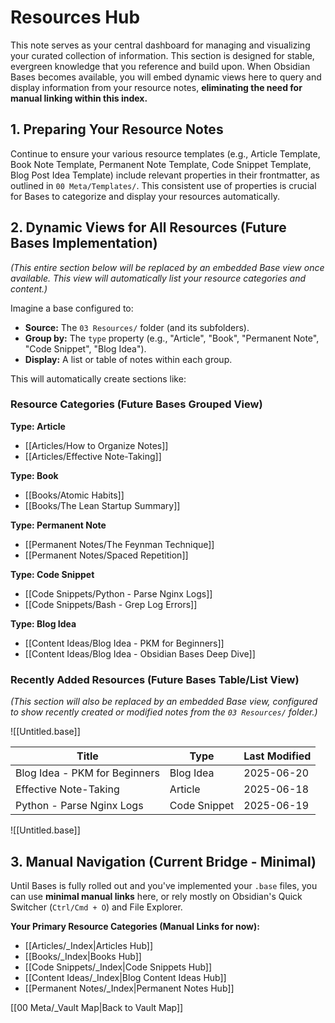# Resources Hub

This note serves as your central dashboard for managing and visualizing your curated collection of information. This section is designed for stable, evergreen knowledge that you reference and build upon. When Obsidian Bases becomes available, you will embed dynamic views here to query and display information from your resource notes, **eliminating the need for manual linking within this index.**

## 1. Preparing Your Resource Notes

Continue to ensure your various resource templates (e.g., Article Template, Book Note Template, Permanent Note Template, Code Snippet Template, Blog Post Idea Template) include relevant properties in their frontmatter, as outlined in `00 Meta/Templates/`. This consistent use of properties is crucial for Bases to categorize and display your resources automatically.

## 2. Dynamic Views for All Resources (Future Bases Implementation)

_(This entire section below will be replaced by an embedded Base view once available. This view will automatically list your resource categories and content.)_

Imagine a base configured to:

- **Source:** The `03 Resources/` folder (and its subfolders).
- **Group by:** The `type` property (e.g., "Article", "Book", "Permanent Note", "Code Snippet", "Blog Idea").
- **Display:** A list or table of notes within each group.

This will automatically create sections like:

### Resource Categories (Future Bases Grouped View)

**Type: Article**

- [[Articles/How to Organize Notes]]
- [[Articles/Effective Note-Taking]]

**Type: Book**

- [[Books/Atomic Habits]]
- [[Books/The Lean Startup Summary]]

**Type: Permanent Note**

- [[Permanent Notes/The Feynman Technique]]
- [[Permanent Notes/Spaced Repetition]]

**Type: Code Snippet**

- [[Code Snippets/Python - Parse Nginx Logs]]
- [[Code Snippets/Bash - Grep Log Errors]]

**Type: Blog Idea**

- [[Content Ideas/Blog Idea - PKM for Beginners]] 
- [[Content Ideas/Blog Idea - Obsidian Bases Deep Dive]] 

### Recently Added Resources (Future Bases Table/List View)

_(This section will also be replaced by an embedded Base view, configured to show recently created or modified notes from the `03 Resources/` folder.)_

![[Untitled.base]]

|Title|Type|Last Modified|
|---|---|---|
|Blog Idea - PKM for Beginners|Blog Idea|2025-06-20|
|Effective Note-Taking|Article|2025-06-18|
|Python - Parse Nginx Logs|Code Snippet|2025-06-19|

![[Untitled.base]]

## 3. Manual Navigation (Current Bridge - Minimal)

Until Bases is fully rolled out and you've implemented your `.base` files, you can use **minimal manual links** here, or rely mostly on Obsidian's Quick Switcher (`Ctrl/Cmd + O`) and File Explorer.

**Your Primary Resource Categories (Manual Links for now):**

- [[Articles/_Index|Articles Hub]]
- [[Books/_Index|Books Hub]]
- [[Code Snippets/_Index|Code Snippets Hub]]
- [[Content Ideas/_Index|Blog Content Ideas Hub]]
- [[Permanent Notes/_Index|Permanent Notes Hub]]

[[00 Meta/_Vault Map|Back to Vault Map]]